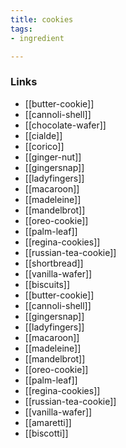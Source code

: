 ```yaml
---
title: cookies
tags:
- ingredient

---
```



### Links

* [[butter-cookie]]
* [[cannoli-shell]]
* [[chocolate-wafer]]
* [[cialde]]
* [[corico]]
* [[ginger-nut]]
* [[gingersnap]]
* [[ladyfingers]]
* [[macaroon]]
* [[madeleine]]
* [[mandelbrot]]
* [[oreo-cookie]]
* [[palm-leaf]]
* [[regina-cookies]]
* [[russian-tea-cookie]]
* [[shortbread]]
* [[vanilla-wafer]]
* [[biscuits]]
* [[butter-cookie]]
* [[cannoli-shell]]
* [[gingersnap]]
* [[ladyfingers]]
* [[macaroon]]
* [[madeleine]]
* [[mandelbrot]]
* [[oreo-cookie]]
* [[palm-leaf]]
* [[regina-cookies]]
* [[russian-tea-cookie]]
* [[vanilla-wafer]]
* [[amaretti]]
* [[biscotti]]
